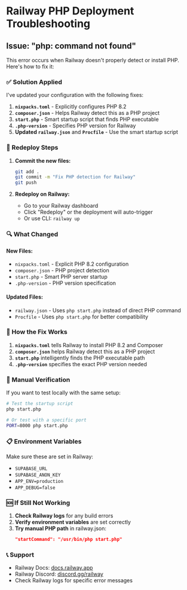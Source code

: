 # Railway PHP Deployment Troubleshooting

## Issue: "php: command not found"

This error occurs when Railway doesn't properly detect or install PHP. Here's how to fix it:

### ✅ Solution Applied

I've updated your configuration with the following fixes:

1. **`nixpacks.toml`** - Explicitly configures PHP 8.2
2. **`composer.json`** - Helps Railway detect this as a PHP project
3. **`start.php`** - Smart startup script that finds PHP executable
4. **`.php-version`** - Specifies PHP version for Railway
5. **Updated `railway.json`** and **`Procfile`** - Use the smart startup script

### 🔄 Redeploy Steps

1. **Commit the new files:**
   ```bash
   git add .
   git commit -m "Fix PHP detection for Railway"
   git push
   ```

2. **Redeploy on Railway:**
   - Go to your Railway dashboard
   - Click "Redeploy" or the deployment will auto-trigger
   - Or use CLI: `railway up`

### 🔍 What Changed

#### New Files:
- `nixpacks.toml` - Explicit PHP 8.2 configuration
- `composer.json` - PHP project detection
- `start.php` - Smart PHP server startup
- `.php-version` - PHP version specification

#### Updated Files:
- `railway.json` - Uses `php start.php` instead of direct PHP command
- `Procfile` - Uses `php start.php` for better compatibility

### 🚀 How the Fix Works

1. **`nixpacks.toml`** tells Railway to install PHP 8.2 and Composer
2. **`composer.json`** helps Railway detect this as a PHP project
3. **`start.php`** intelligently finds the PHP executable path
4. **`.php-version`** specifies the exact PHP version needed

### 🔧 Manual Verification

If you want to test locally with the same setup:

```bash
# Test the startup script
php start.php

# Or test with a specific port
PORT=8000 php start.php
```

### 📋 Environment Variables

Make sure these are set in Railway:
- `SUPABASE_URL`
- `SUPABASE_ANON_KEY`
- `APP_ENV=production`
- `APP_DEBUG=false`

### 🆘 If Still Not Working

1. **Check Railway logs** for any build errors
2. **Verify environment variables** are set correctly
3. **Try manual PHP path** in railway.json:
   ```json
   "startCommand": "/usr/bin/php start.php"
   ```

### 📞 Support

- Railway Docs: [docs.railway.app](https://docs.railway.app)
- Railway Discord: [discord.gg/railway](https://discord.gg/railway)
- Check Railway logs for specific error messages
